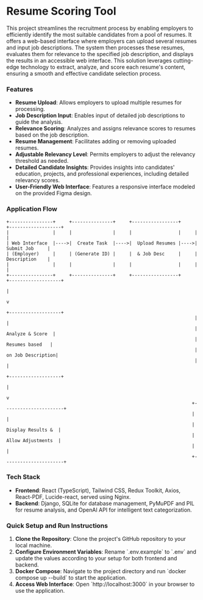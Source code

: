 # Resume Scoring Tool

This project streamlines the recruitment process by enabling employers to efficiently identify the most suitable candidates from a pool of resumes. It offers a web-based interface where employers can upload several resumes and input job descriptions. The system then processes these resumes, evaluates them for relevance to the specified job description, and displays the results in an accessible web interface. This solution leverages cutting-edge technology to extract, analyze, and score each resume's content, ensuring a smooth and effective candidate selection process.

### Features

- **Resume Upload**: Allows employers to upload multiple resumes for processing.
- **Job Description Input**: Enables input of detailed job descriptions to guide the analysis.
- **Relevance Scoring**: Analyzes and assigns relevance scores to resumes based on the job description.
- **Resume Management**: Facilitates adding or removing uploaded resumes.
- **Adjustable Relevancy Level**: Permits employers to adjust the relevancy threshold as needed.
- **Detailed Candidate Insights**: Provides insights into candidates' education, projects, and professional experiences, including detailed relevancy scores.
- **User-Friendly Web Interface**: Features a responsive interface modeled on the provided Figma design.

### Application Flow

```
+----------------+     +---------------+     +-----------------+     +-------------------+
|                |     |               |     |                 |     |                   |
| Web Interface  |---->|  Create Task  |---->|  Upload Resumes |---->|    Submit Job     |
| (Employer)     |     | (Generate ID) |     |  & Job Desc     |     |    Description    |
|                |     |               |     |                 |     |                   |
+----------------+     +---------------+     +-----------------+     +-------------------+
                                                                               |
                                                                               v
                                                                     +-------------------+
                                                                     |                   |
                                                                     |  Analyze & Score  |
                                                                     |   Resumes based   |
                                                                     | on Job Description|
                                                                     |                   |
                                                                     +-------------------+
                                                                               |
                                                                               v
                                                                    +----------------------+
                                                                    |                      |
                                                                    |   Display Results &  |
                                                                    |   Allow Adjustments  |
                                                                    |                      |
                                                                    +----------------------+
```

### Tech Stack

- **Frontend**: React (TypeScript), Tailwind CSS, Redux Toolkit, Axios, React-PDF, Lucide-react, served using Nginx.
- **Backend**: Django, SQLite for database management, PyMuPDF and PIL for resume analysis, and OpenAI API for intelligent text categorization.

### Quick Setup and Run Instructions

1. **Clone the Repository**: Clone the project's GitHub repository to your local machine.
2. **Configure Environment Variables**: Rename \`.env.example\` to \`.env\` and update the values according to your setup for both frontend and backend.
3. **Docker Compose**: Navigate to the project directory and run \`docker compose up --build\` to start the application.
4. **Access Web Interface**: Open \`http://localhost:3000\` in your browser to use the application.

